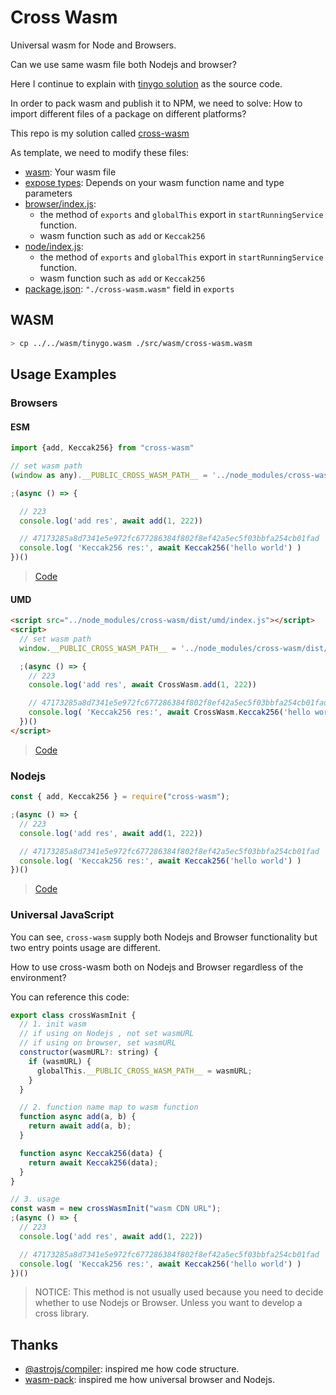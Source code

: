 # Cross Wasm
Universal wasm for Node and Browsers.

Can we use same wasm file both Nodejs and browser?

Here I continue to explain with [tinygo solution](../../solutions/tinygo/README.md) as the source code.

In order to pack wasm and publish it to NPM, we need to solve: How to import different files of a package on different platforms?

This repo is my solution called [cross-wasm](https://github.com/riskers/js-exec-go-wasm/blob/main/packages/cross-wasm/README.md)

As template, we need to modify these files:
* [wasm](./src/wasm/cross-wasm.wasm): Your wasm file
* [expose types](./types/expose.d.ts): Depends on your wasm function name and type parameters
* [browser/index.js](./src/browser/index.js):
  * the method of `exports` and `globalThis` export in `startRunningService` function.
  * wasm function such as `add` or `Keccak256`
* [node/index.js](./src/node/index.js):
  * the method of `exports` and `globalThis` export in `startRunningService` function.
  * wasm function such as `add` or `Keccak256`
* [package.json](./package.json): `"./cross-wasm.wasm"` field in `exports`

## WASM

```bash
> cp ../../wasm/tinygo.wasm ./src/wasm/cross-wasm.wasm
```

## Usage Examples

### Browsers

#### ESM

```js
import {add, Keccak256} from "cross-wasm"

// set wasm path
(window as any).__PUBLIC_CROSS_WASM_PATH__ = '../node_modules/cross-wasm/dist/node/cross-wasm.wasm';

;(async () => {

  // 223
  console.log('add res', await add(1, 222))

  // 47173285a8d7341e5e972fc677286384f802f8ef42a5ec5f03bbfa254cb01fad
  console.log( 'Keccak256 res:', await Keccak256('hello world') )
})()
```

> [Code](../../cross-examples/browser-using-wasm/README.md)

#### UMD

```html
<script src="../node_modules/cross-wasm/dist/umd/index.js"></script>
<script>
  // set wasm path
  window.__PUBLIC_CROSS_WASM_PATH__ = '../node_modules/cross-wasm/dist/node/cross-wasm.wasm';

  ;(async () => {
    // 223
    console.log('add res', await CrossWasm.add(1, 222))

    // 47173285a8d7341e5e972fc677286384f802f8ef42a5ec5f03bbfa254cb01fad
    console.log( 'Keccak256 res:', await CrossWasm.Keccak256('hello world') )
  })()
</script>
```

> [Code](../../cross-examples/browser-using-wasm/html/umd.html)

### Nodejs

```js
const { add, Keccak256 } = require("cross-wasm");

;(async () => {
  // 223
  console.log('add res', await add(1, 222))

  // 47173285a8d7341e5e972fc677286384f802f8ef42a5ec5f03bbfa254cb01fad
  console.log( 'Keccak256 res:', await Keccak256('hello world') )
})()
```

> [Code](../../cross-examples/nodejs-using-wasm/README.md)

### Universal JavaScript

You can see, `cross-wasm` supply both Nodejs and Browser functionality but two entry points usage are different.

How to use cross-wasm both on Nodejs and Browser regardless of the environment?

You can reference this code:

```js
export class crossWasmInit {  
  // 1. init wasm 
  // if using on Nodejs , not set wasmURL
  // if using on browser, set wasmURL
  constructor(wasmURL?: string) {
    if (wasmURL) {
      globalThis.__PUBLIC_CROSS_WASM_PATH__ = wasmURL;
    }
  }

  // 2. function name map to wasm function
  function async add(a, b) {
    return await add(a, b);
  }

  function async Keccak256(data) {
    return await Keccak256(data);
  }
}

// 3. usage
const wasm = new crossWasmInit("wasm CDN URL");
;(async () => {
  // 223
  console.log('add res', await add(1, 222))

  // 47173285a8d7341e5e972fc677286384f802f8ef42a5ec5f03bbfa254cb01fad
  console.log( 'Keccak256 res:', await Keccak256('hello world') )
})()
```

> NOTICE: This method is not usually used because you need to decide whether to use Nodejs or Browser. Unless you want to develop a cross library.


## Thanks

* [@astrojs/compiler](https://github.com/withastro/compiler/tree/main): inspired me how code structure.
* [wasm-pack](https://github.com/rustwasm/wasm-pack): inspired me how universal browser and Nodejs.
